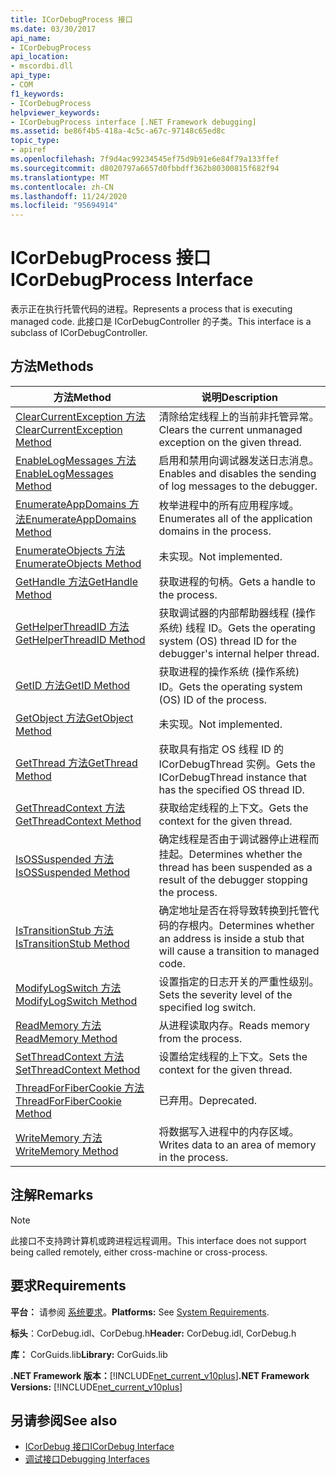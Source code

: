 ```yaml
---
title: ICorDebugProcess 接口
ms.date: 03/30/2017
api_name:
- ICorDebugProcess
api_location:
- mscordbi.dll
api_type:
- COM
f1_keywords:
- ICorDebugProcess
helpviewer_keywords:
- ICorDebugProcess interface [.NET Framework debugging]
ms.assetid: be86f4b5-418a-4c5c-a67c-97148c65ed8c
topic_type:
- apiref
ms.openlocfilehash: 7f9d4ac99234545ef75d9b91e6e84f79a133ffef
ms.sourcegitcommit: d8020797a6657d0fbbdff362b80300815f682f94
ms.translationtype: MT
ms.contentlocale: zh-CN
ms.lasthandoff: 11/24/2020
ms.locfileid: "95694914"
---
```

# <a name="icordebugprocess-interface"></a><span data-ttu-id="33dc0-102">ICorDebugProcess 接口</span><span class="sxs-lookup"><span data-stu-id="33dc0-102">ICorDebugProcess Interface</span></span>

<span data-ttu-id="33dc0-103">表示正在执行托管代码的进程。</span><span class="sxs-lookup"><span data-stu-id="33dc0-103">Represents a process that is executing managed code.</span></span> <span data-ttu-id="33dc0-104">此接口是 ICorDebugController 的子类。</span><span class="sxs-lookup"><span data-stu-id="33dc0-104">This interface is a subclass of ICorDebugController.</span></span>  
  
## <a name="methods"></a><span data-ttu-id="33dc0-105">方法</span><span class="sxs-lookup"><span data-stu-id="33dc0-105">Methods</span></span>  
  
|<span data-ttu-id="33dc0-106">方法</span><span class="sxs-lookup"><span data-stu-id="33dc0-106">Method</span></span>|<span data-ttu-id="33dc0-107">说明</span><span class="sxs-lookup"><span data-stu-id="33dc0-107">Description</span></span>|  
|------------|-----------------|  
|[<span data-ttu-id="33dc0-108">ClearCurrentException 方法</span><span class="sxs-lookup"><span data-stu-id="33dc0-108">ClearCurrentException Method</span></span>](icordebugprocess-clearcurrentexception-method.md)|<span data-ttu-id="33dc0-109">清除给定线程上的当前非托管异常。</span><span class="sxs-lookup"><span data-stu-id="33dc0-109">Clears the current unmanaged exception on the given thread.</span></span>|  
|[<span data-ttu-id="33dc0-110">EnableLogMessages 方法</span><span class="sxs-lookup"><span data-stu-id="33dc0-110">EnableLogMessages Method</span></span>](icordebugprocess-enablelogmessages-method.md)|<span data-ttu-id="33dc0-111">启用和禁用向调试器发送日志消息。</span><span class="sxs-lookup"><span data-stu-id="33dc0-111">Enables and disables the sending of log messages to the debugger.</span></span>|  
|[<span data-ttu-id="33dc0-112">EnumerateAppDomains 方法</span><span class="sxs-lookup"><span data-stu-id="33dc0-112">EnumerateAppDomains Method</span></span>](icordebugprocess-enumerateappdomains-method.md)|<span data-ttu-id="33dc0-113">枚举进程中的所有应用程序域。</span><span class="sxs-lookup"><span data-stu-id="33dc0-113">Enumerates all of the application domains in the process.</span></span>|  
|[<span data-ttu-id="33dc0-114">EnumerateObjects 方法</span><span class="sxs-lookup"><span data-stu-id="33dc0-114">EnumerateObjects Method</span></span>](icordebugprocess-enumerateobjects-method.md)|<span data-ttu-id="33dc0-115">未实现。</span><span class="sxs-lookup"><span data-stu-id="33dc0-115">Not implemented.</span></span>|  
|[<span data-ttu-id="33dc0-116">GetHandle 方法</span><span class="sxs-lookup"><span data-stu-id="33dc0-116">GetHandle Method</span></span>](icordebugprocess-gethandle-method.md)|<span data-ttu-id="33dc0-117">获取进程的句柄。</span><span class="sxs-lookup"><span data-stu-id="33dc0-117">Gets a handle to the process.</span></span>|  
|[<span data-ttu-id="33dc0-118">GetHelperThreadID 方法</span><span class="sxs-lookup"><span data-stu-id="33dc0-118">GetHelperThreadID Method</span></span>](icordebugprocess-gethelperthreadid-method.md)|<span data-ttu-id="33dc0-119">获取调试器的内部帮助器线程 (操作系统) 线程 ID。</span><span class="sxs-lookup"><span data-stu-id="33dc0-119">Gets the operating system (OS) thread ID for the debugger's internal helper thread.</span></span>|  
|[<span data-ttu-id="33dc0-120">GetID 方法</span><span class="sxs-lookup"><span data-stu-id="33dc0-120">GetID Method</span></span>](icordebugprocess-getid-method.md)|<span data-ttu-id="33dc0-121">获取进程的操作系统 (操作系统) ID。</span><span class="sxs-lookup"><span data-stu-id="33dc0-121">Gets the operating system (OS) ID of the process.</span></span>|  
|[<span data-ttu-id="33dc0-122">GetObject 方法</span><span class="sxs-lookup"><span data-stu-id="33dc0-122">GetObject Method</span></span>](icordebugprocess-getobject-method.md)|<span data-ttu-id="33dc0-123">未实现。</span><span class="sxs-lookup"><span data-stu-id="33dc0-123">Not implemented.</span></span>|  
|[<span data-ttu-id="33dc0-124">GetThread 方法</span><span class="sxs-lookup"><span data-stu-id="33dc0-124">GetThread Method</span></span>](icordebugprocess-getthread-method.md)|<span data-ttu-id="33dc0-125">获取具有指定 OS 线程 ID 的 ICorDebugThread 实例。</span><span class="sxs-lookup"><span data-stu-id="33dc0-125">Gets the ICorDebugThread instance that has the specified OS thread ID.</span></span>|  
|[<span data-ttu-id="33dc0-126">GetThreadContext 方法</span><span class="sxs-lookup"><span data-stu-id="33dc0-126">GetThreadContext Method</span></span>](icordebugprocess-getthreadcontext-method.md)|<span data-ttu-id="33dc0-127">获取给定线程的上下文。</span><span class="sxs-lookup"><span data-stu-id="33dc0-127">Gets the context for the given thread.</span></span>|  
|[<span data-ttu-id="33dc0-128">IsOSSuspended 方法</span><span class="sxs-lookup"><span data-stu-id="33dc0-128">IsOSSuspended Method</span></span>](icordebugprocess-isossuspended-method.md)|<span data-ttu-id="33dc0-129">确定线程是否由于调试器停止进程而挂起。</span><span class="sxs-lookup"><span data-stu-id="33dc0-129">Determines whether the thread has been suspended as a result of the debugger stopping the process.</span></span>|  
|[<span data-ttu-id="33dc0-130">IsTransitionStub 方法</span><span class="sxs-lookup"><span data-stu-id="33dc0-130">IsTransitionStub Method</span></span>](icordebugprocess-istransitionstub-method.md)|<span data-ttu-id="33dc0-131">确定地址是否在将导致转换到托管代码的存根内。</span><span class="sxs-lookup"><span data-stu-id="33dc0-131">Determines whether an address is inside a stub that will cause a transition to managed code.</span></span>|  
|[<span data-ttu-id="33dc0-132">ModifyLogSwitch 方法</span><span class="sxs-lookup"><span data-stu-id="33dc0-132">ModifyLogSwitch Method</span></span>](icordebugprocess-modifylogswitch-method.md)|<span data-ttu-id="33dc0-133">设置指定的日志开关的严重性级别。</span><span class="sxs-lookup"><span data-stu-id="33dc0-133">Sets the severity level of the specified log switch.</span></span>|  
|[<span data-ttu-id="33dc0-134">ReadMemory 方法</span><span class="sxs-lookup"><span data-stu-id="33dc0-134">ReadMemory Method</span></span>](icordebugprocess-readmemory-method.md)|<span data-ttu-id="33dc0-135">从进程读取内存。</span><span class="sxs-lookup"><span data-stu-id="33dc0-135">Reads memory from the process.</span></span>|  
|[<span data-ttu-id="33dc0-136">SetThreadContext 方法</span><span class="sxs-lookup"><span data-stu-id="33dc0-136">SetThreadContext Method</span></span>](icordebugprocess-setthreadcontext-method.md)|<span data-ttu-id="33dc0-137">设置给定线程的上下文。</span><span class="sxs-lookup"><span data-stu-id="33dc0-137">Sets the context for the given thread.</span></span>|  
|[<span data-ttu-id="33dc0-138">ThreadForFiberCookie 方法</span><span class="sxs-lookup"><span data-stu-id="33dc0-138">ThreadForFiberCookie Method</span></span>](icordebugprocess-threadforfibercookie-method.md)|<span data-ttu-id="33dc0-139">已弃用。</span><span class="sxs-lookup"><span data-stu-id="33dc0-139">Deprecated.</span></span>|  
|[<span data-ttu-id="33dc0-140">WriteMemory 方法</span><span class="sxs-lookup"><span data-stu-id="33dc0-140">WriteMemory Method</span></span>](icordebugprocess-writememory-method.md)|<span data-ttu-id="33dc0-141">将数据写入进程中的内存区域。</span><span class="sxs-lookup"><span data-stu-id="33dc0-141">Writes data to an area of memory in the process.</span></span>|  
  
## <a name="remarks"></a><span data-ttu-id="33dc0-142">注解</span><span class="sxs-lookup"><span data-stu-id="33dc0-142">Remarks</span></span>  
  
> [!NOTE]
> <span data-ttu-id="33dc0-143">此接口不支持跨计算机或跨进程远程调用。</span><span class="sxs-lookup"><span data-stu-id="33dc0-143">This interface does not support being called remotely, either cross-machine or cross-process.</span></span>  
  
## <a name="requirements"></a><span data-ttu-id="33dc0-144">要求</span><span class="sxs-lookup"><span data-stu-id="33dc0-144">Requirements</span></span>  

 <span data-ttu-id="33dc0-145">**平台：** 请参阅 [系统要求](../../get-started/system-requirements.md)。</span><span class="sxs-lookup"><span data-stu-id="33dc0-145">**Platforms:** See [System Requirements](../../get-started/system-requirements.md).</span></span>  
  
 <span data-ttu-id="33dc0-146">**标头**：CorDebug.idl、CorDebug.h</span><span class="sxs-lookup"><span data-stu-id="33dc0-146">**Header:** CorDebug.idl, CorDebug.h</span></span>  
  
 <span data-ttu-id="33dc0-147">**库：** CorGuids.lib</span><span class="sxs-lookup"><span data-stu-id="33dc0-147">**Library:** CorGuids.lib</span></span>  
  
 <span data-ttu-id="33dc0-148">**.NET Framework 版本：**[!INCLUDE[net_current_v10plus](../../../../includes/net-current-v10plus-md.md)]</span><span class="sxs-lookup"><span data-stu-id="33dc0-148">**.NET Framework Versions:** [!INCLUDE[net_current_v10plus](../../../../includes/net-current-v10plus-md.md)]</span></span>  
  
## <a name="see-also"></a><span data-ttu-id="33dc0-149">另请参阅</span><span class="sxs-lookup"><span data-stu-id="33dc0-149">See also</span></span>

- [<span data-ttu-id="33dc0-150">ICorDebug 接口</span><span class="sxs-lookup"><span data-stu-id="33dc0-150">ICorDebug Interface</span></span>](icordebug-interface.md)
- [<span data-ttu-id="33dc0-151">调试接口</span><span class="sxs-lookup"><span data-stu-id="33dc0-151">Debugging Interfaces</span></span>](debugging-interfaces.md)
